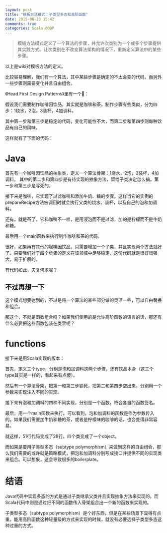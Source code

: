 ```yaml
---
layout: post
title: "模板方法模式：子类型多态和高阶函数"
date: 2015-06-23 15:42
comments: true
categories: Scala OODP
---
```


> 模板方法模式定义了一个算法的步骤，并允许次类别为一个或多个步骤提供其实践方式。让次类别在不改变算法架构的情况下，重新定义算法中的某些步骤。

以上是wiki对模板方法的定义。

比较容易理解，我们有一个算法，其中某些步骤是确定的不太会变的代码。而另外一些步骤则需要变化并且自由组合。

《Head First Design Patterns》里有一个🌰：

假设我们需要制作咖啡因饮品，其实就是咖啡和茶。制作步骤有些类似，分为四步：1烧水，2泡，3装杯，4加调料。

其中第一步和第三步是稳定的代码，变化可能性不大，而第二步和第四步则每种饮品有自己的风味。

这样就有了下面的代码：

# Java

<script src="http://gist-it.appspot.com/https://github.com/cuipengfei/BlogCode/blob/master/OODPFP/src/main/java/templatemethodJ/CaffeineBeverage.java?slice=1:">
</script>

首先有一个咖啡因饮品的抽象类，定义一个算法骨架：1烧水，2泡，3装杯，4加调料。
其中的第二步和第四步是有待实现的抽象方法，留给子类决定怎么搞。第一步和第三步是写死的。

<script src="http://gist-it.appspot.com/https://github.com/cuipengfei/BlogCode/blob/master/OODPFP/src/main/java/templatemethodJ/Coffee.java?slice=1:">
</script>

接下来是咖啡，它实现了过滤咖啡和添加牛奶、糖的步骤。这样当它的实例的prepareRecipe方法被调用时就会执行父类的烧水、装杯，以及自己的泡和加调料。

<script src="http://gist-it.appspot.com/https://github.com/cuipengfei/BlogCode/blob/master/OODPFP/src/main/java/templatemethodJ/Tea.java?slice=1:">
</script>

还有，就是茶了。它和咖啡不一样，是用浸泡而不是过滤，加的是柠檬而不是牛奶和糖。

<script src="http://gist-it.appspot.com/https://github.com/cuipengfei/BlogCode/blob/master/OODPFP/src/main/java/templatemethodJ/BeverageTestDrive.java?slice=1:">
</script>

最后用一个main函数来执行制作咖啡和茶的代码。

很好，如果再有其他的咖啡因饮品，只需要增加一个子类，并且实现两个方法就好了。只要我们对于四个步骤的定义在该领域中足够稳定，这份代码就是很好很强大，易于扩展的。

有代码如此，夫复何求呢？

## 不过再想一下

这个模式想要达到的，不过是将一个算法的某些部分做的灵活一些，可以自由替换和组合。

那这个，不就是函数组合吗？如果我们使用的是允许高阶函数的语言的话，那还有什么必要把这些函数包装在类里呢？

# functions

接下来是用Scala实现的版本：

<script src="http://gist-it.appspot.com/https://github.com/cuipengfei/BlogCode/blob/master/OODPFP/src/main/scala/templatemethodS/Beverages.scala?slice=1:">
</script>

首先，定义三个type，分别是泡和加调料这两个步骤，还有饮品本身（这三个type其实是一样的，看起来有点傻）。

然后有一个算法骨架，把第一和第三步锁死，把第二和第四步空出来，分别用一个参数来实现注入不同的实现。

接下来有泡和加调料的四种不同实现，分别是一个函数，符合各自的函数签名。

最后，用一个main函数来执行。可以看到，泡和加调料的函数是作为参数传入的。如果我们需要加牛奶和糖的茶，或者是柠檬味的咖啡的话，也会变得非常容易。

就这样，51行代码变成了28行。四个类变成了一个object。

而如果是要用子类型多态（subtype polymorphism）来做到这样的自由组合，那么我们需要的或许就是策略模式，把泡和加调料分别写成接口并提供不同的实现类来组合。可以想象，这会导致很多的boilerplate。

# 结语

Java代码中实现多态的方式是通过子类继承父类并且实现抽象方法来实现的。而Scala代码中则是通过把不同的函数传入骨架组合出一个新的函数来实现的。

子类型多态（subtype polymorphism）是个好东西，但是在某些场景下显得有点重。能用高阶函数这种轻量级的方式来实现的时候，就没有必要选择子类型多态这种过重的方式。
